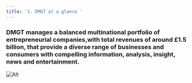 ```yaml
---
title: '1. DMGT at a glance '
---
```

### DMGT manages a balanced multinational portfolio of entrepreneurial companies,with total revenues of around £1.5 billion, that provide a diverse range of businesses and consumers with compelling information, analysis, insight, news and entertainment.

![Alt](/img/uploads/green-introduction.jpg)

